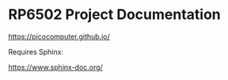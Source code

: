 # RP6502 Project Documentation

https://picocomputer.github.io/

Requires Sphinx:

https://www.sphinx-doc.org/
